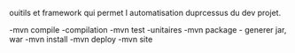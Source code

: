 
ouitils et framework qui permet l automatisation duprcessus du dev projet.


-mvn compile  -compilation
-mvn test  -unitaires
-mvn package - generer jar, war 
-mvn install
-mvn deploy
-mvn site
